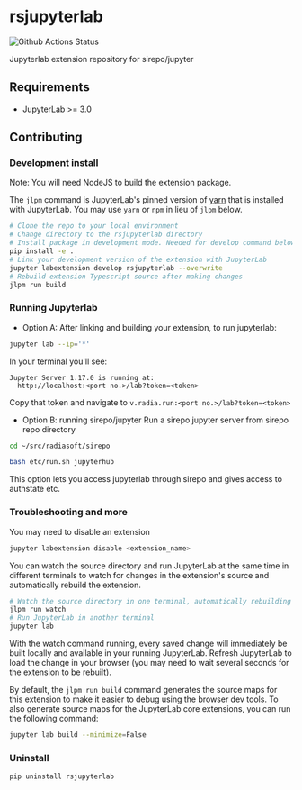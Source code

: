 # rsjupyterlab

![Github Actions Status](https://github.com/github_username/rsjupyterlab/workflows/Build/badge.svg)

Jupyterlab extension repository for sirepo/jupyter

## Requirements

* JupyterLab >= 3.0

## Contributing

### Development install

Note: You will need NodeJS to build the extension package.

The `jlpm` command is JupyterLab's pinned version of
[yarn](https://yarnpkg.com/) that is installed with JupyterLab. You may use
`yarn` or `npm` in lieu of `jlpm` below.

```bash
# Clone the repo to your local environment
# Change directory to the rsjupyterlab directory
# Install package in development mode. Needed for develop command below
pip install -e .
# Link your development version of the extension with JupyterLab
jupyter labextension develop rsjupyterlab --overwrite
# Rebuild extension Typescript source after making changes
jlpm run build
```

### Running Jupyterlab


* Option A: After linking and building your extension, to run jupyterlab:
```bash
jupyter lab --ip='*'
```
In your terminal you'll see:
```
Jupyter Server 1.17.0 is running at:
  http://localhost:<port no.>/lab?token=<token>
```
Copy that token and navigate to ```v.radia.run:<port no.>/lab?token=<token>```

* Option B: running sirepo/jupyter
Run a sirepo jupyter server from sirepo repo directory
```bash
cd ~/src/radiasoft/sirepo
```
```bash
bash etc/run.sh jupyterhub
```
This option lets you access jupyterlab through sirepo and gives access to
authstate etc.



### Troubleshooting and more

You may need to disable an extension
```bash
jupyter labextension disable <extension_name>
```

You can watch the source directory and run JupyterLab at the same time in different terminals to watch for changes in the extension's source and automatically rebuild the extension.

```bash
# Watch the source directory in one terminal, automatically rebuilding when needed
jlpm run watch
# Run JupyterLab in another terminal
jupyter lab
```

With the watch command running, every saved change will immediately be built locally and available in your running JupyterLab. Refresh JupyterLab to load the change in your browser (you may need to wait several seconds for the extension to be rebuilt).

By default, the `jlpm run build` command generates the source maps for this extension to make it easier to debug using the browser dev tools. To also generate source maps for the JupyterLab core extensions, you can run the following command:

```bash
jupyter lab build --minimize=False
```

### Uninstall

```bash
pip uninstall rsjupyterlab
```
